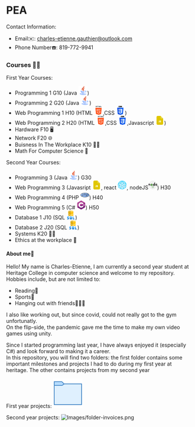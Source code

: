 # PEA
Contact Information:<br/>
- Email✉️: charles-etienne.gauthier@outlook.com<br/>
- Phone Number☎️: 819-772-9941<br/>
<h3>Courses 🧑‍🎓</h3>

First Year Courses:<br/>
- Programming 1 G10 (Java ![](Images/java.png))<br/>
- Programming 2 G20 (Java ![](Images/java.png))<br/>
- Web Programming 1 H10 (HTML ![](Images/html-5.png),CSS ![](Images/css-3.png))<br/>
- Web Programming 2 H20 (HTML ![](Images/html-5.png),CSS ![](Images/css-3.png),Javascript ![](Images/js-file.png))<br/>
- Hardware F10 🖥️<br/>
- Network F20 🌐<br/>
- Buisness In The Workplace K10 👨‍💼<br/>
- Math For Computer Science 🧮<br/>

Second Year Courses:<br/>
- Programming 3 (Java ![](Images/java.png)) G30
- Web Programming 3 (Javasript ![](Images/js-file.png), react ![](Images/react.png), nodeJS![](Images/nodejs.png)) H30
- Web Programming 4 (PHP ![](Images/php.png)) H40
- Web Programming 5 (C# ![](Images/c-sharp.png)) H50
- Database 1 J10 (SQL ![](Images/sql-server.png))
- Database 2 J20 (SQL ![](Images/sql-server.png))
- Systems K20 🧑‍💼
- Ethics at the workplace 🤝

<h4>About me👋</h4>
Hello! My name is Charles-Etienne, I am currently a second year student at Heritage College in computer science and welcome to my repository. <br/>
Hobbies include, but are not limited to:<br/>

- Reading📘
- Sports🏅
- Hanging out with friends🧑‍🤝‍🧑

I also like working out, but since covid, could not really got to the gym unfortunatly.<br/>
On the flip-side, the pandemic gave me the time to make my own video games using unity.

Since I started programming last year, I have always enjoyed it (especially C#) and look forward to making it a career.<br/>
In this repository, you will find two folders: the first folder contains some important milestones and projects I had to do during my first year at heritage. The other contains projects from my second year

First year projects: ![PEA-FirstYear](Images/folder-invoices.png)

Second year projects: ![Images/folder-invoices.png](PEA-Second-Year)




